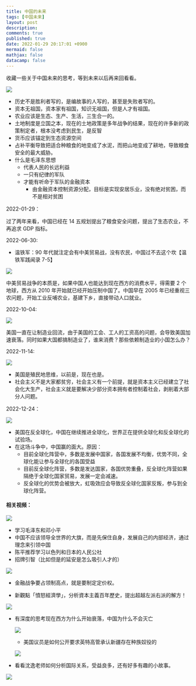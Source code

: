 ```yaml
---
title: 中国的未来
tags: [中国未来]
layout: post
description:
comments: true
published: true
date: 2022-01-29 20:17:01 +0900
mermaid: false
mathjax: false
datacamp: false
---
```


收藏一些关于中国未来的思考，等到未来以后再来回看看。

[![](https://img.youtube.com/vi/c-YjIq7yDk0/0.jpg)](https://www.youtube.com/watch?v=c-YjIq7yDk0)

- 历史不是胜利者写的，是编故事的人写的，甚至是失败者写的。
- 资本无祖国，资本家有祖国，知识无祖国，但是人才有祖国。
- 农业应该是生态、生产、生活，三生合一的。
- 土地制度是立国之本，现在的土地政策是多年战争的结果，现在的许多新的政策制定者，根本没考虑到民生，是反智
- 货币应该锚定到生态资源空间
- 占补平衡导致把适合种粮食的地变成了水泥，而把山地变成了耕地，导致粮食安全的最大威胁。
- 什么是毛泽东思想
  - 代表人民的长远利益
  - 一只有纪律的军队
  - 才能有听命于军队的金融资本
    - 由金融资本控制资源分配，目标是实现安居乐业，没有绝对贫困，而不是相对贫困

2022-01-29：

过了两年来看，中国已经在 14 五规划提出了粮食安全问题，提出了生态农业，不再追求 GDP 指标。

2022-06-30:

- 温铁军：90 年代就注定会有中美贸易战，没有农民，中国过不去这个坎【温铁军践闻录 7-5】

[![](https://img.youtube.com/vi/Dee7I4lJ7tw/0.jpg)](https://www.youtube.com/watch?v=Dee7I4lJ7tw)

中美贸易战争的本质是，如果中国人也能达到现在西方的消费水平，得需要 2 个地球，西方从 2010 年开始就已经开始压制中国了。中国早在 2005 年已经重视三农问题，开始工业反哺农业，基建下乡，直接带动人口就业。

2022-10-04:

[![](https://img.youtube.com/vi/qjHNbI3DJOM/0.jpg)](https://www.youtube.com/watch?v=qjHNbI3DJOM)

美国一直在让制造业回流，由于美国的工会、工人的工资高的问题，会导致美国加速衰落。同时如果大国都搞制造业了，谁来消费？那些依赖制造业的小国怎么办？

2022-11-14:

[![](https://img.youtube.com/vi/MvLxuJYKXaA/0.jpg)](https://www.youtube.com/watch?v=MvLxuJYKXaA)

- 美国是殖民地思维，以前是，现在也是。
- 社会主义不是大家都贫穷，社会主义有一个前提，就是资本主义已经建立了社会化大生产，社会主义就是要解决少部分资本拥有者控制着社会，剥削着大部分人问题。

2022-12-24：

[![](https://img.youtube.com/vi/GN8V0CvRxNA/0.jpg)](https://www.youtube.com/watch?v=GN8V0CvRxNA)

- 美国在反全球化，中国在继续推进全球化，世界正在提供全球化和反全球化的试验场。
- 在这场斗争中，中国赢的面大。原因：
  - 目前全球化阵营中，多数是发展中国家，各国发展不均衡，优势不同，全球化能让参与全球化的各国受益
  - 目前反全球化阵营，多数是发达国家，各国优势重叠，反全球化阵营如果隔绝于全球化国家贸易，发展一定会减速。
  - 反全球化的优势会被放大，虹吸效应会导致反全球化国家反叛，参与到全球化阵营。

#### 相关视频：

[![](https://img.youtube.com/vi/Re9cnQESi_g/0.jpg)](https://www.youtube.com/watch?v=Re9cnQESi_g)

- 学习毛泽东和邓小平
- 中国不应该领导全世界的大旗，而是先保住自身，发展自己的内部经济，通过理念来引领中国
- 陈平推荐学习以色列和日本的人民公社
- 招牌引智（比如但是的延安是怎么吸引人才的）

[![](https://img.youtube.com/vi/sEe48b2kJCY/0.jpg)](https://www.youtube.com/watch?v=sEe48b2kJCY)

- 金融战争要占领制高点，就是要制定定价权。

- 新觀點「憤怒經濟學」，分析資本主義百年歷史，提出超越左派右派的解方！

[![](https://img.youtube.com/vi/D-Q4SssM3u4/0.jpg)](https://www.youtube.com/watch?v=D-Q4SssM3u4)

- 有深度的思考现在西方为什么开始衰落，中国为什么不会灭亡

  [![](https://img.youtube.com/vi/r8NP1_w8g5c/0.jpg)](https://www.youtube.com/watch?v=r8NP1_w8g5c)

  - 美国议员是如何公开要求英特高管承认新疆存在种族奴役的

  [![](https://img.youtube.com/vi/trXX41xnZIk/0.jpg)](https://www.youtube.com/watch?v=trXX41xnZIk)

- 看看沈逸老师如何分析国际关系，受益良多，还有好多有趣的小故事。

[![](https://img.youtube.com/vi/sTq0z8HypTc/0.jpg)](https://www.youtube.com/watch?v=sTq0z8HypTc)
